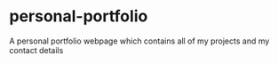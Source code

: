 # personal-portfolio
A personal portfolio webpage which contains all of my projects and my contact details
